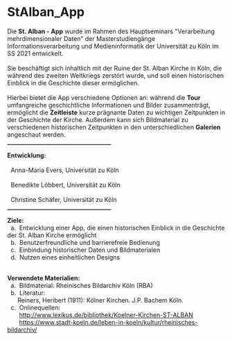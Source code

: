 # StAlban_App
Die <b>St. Alban - App</b> wurde im Rahmen des Hauptseminars "Verarbeitung mehrdimensionaler Daten" der Masterstudiengänge Informationsverarbeitung und Medieninformatik der Universität zu Köln im SS 2021 entwickelt.<br/><br/>
Sie beschäftigt sich inhaltlich mit der Ruine der St. Alban Kirche in Köln, die während des zweiten Weltkriegs zerstört wurde, und soll einen historischen Einblick in die Geschichte dieser ermöglichen.<br/><br/>
Hierbei bietet die App verschiedene Optionen an: während die <b>Tour</b> umfangreiche geschichtliche Informationen und Bilder zusammenträgt, ermöglicht die <b>Zeitleiste</b> kurze prägnante Daten zu wichtigen Zeitpunkten in der Geschichte der Kirche.
Außerdem kann sich Bildmaterial zu verschiedenen historischen Zeitpunkten in den unterschiedlichen <b>Galerien</b> angeschaut werden.<br/>
<b>____________________________________</b>

<b>Entwicklung:</b><br/><br/>
&nbsp;&nbsp;Anna-Maria Evers, Universität zu Köln<br/><br/>
&nbsp;&nbsp;Benedikte Löbbert, Universität zu Köln<br/><br/>
&nbsp;&nbsp;Christine Schäfer, Universität zu Köln<br/>
<b>____________________________________</b>

<b>Ziele:</b><br/>
&nbsp;&nbsp;a.&nbsp;&nbsp;Entwicklung einer App, die einen historischen Einblick in die Geschichte der St. Alban Kirche ermöglicht<br/>
&nbsp;&nbsp;b.&nbsp;&nbsp;Benutzerfreundliche und barrierefreie Bedienung<br/>
&nbsp;&nbsp;c.&nbsp;&nbsp;Einbindung historischer Daten und Bildmaterialen<br/>
&nbsp;&nbsp;d.&nbsp;&nbsp;Nutzen eines einheitlichen Designs<br/><br/>
	
<b>Verwendete Materialien:</b><br/>
&nbsp;&nbsp;a.&nbsp;&nbsp;Bildmaterial: Rheinisches Bildarchiv Köln (RBA)<br/>
&nbsp;&nbsp;b.&nbsp;&nbsp;Literatur:<br/>
&nbsp;&nbsp;&nbsp;&nbsp;&nbsp;&nbsp;Reiners, Heribert (1911): Kölner Kirchen. J.P. Bachem Köln.<br/>
&nbsp;&nbsp;c.&nbsp;&nbsp;Onlinequellen:<br/>
&nbsp;&nbsp;&nbsp;&nbsp;&nbsp;&nbsp; http://www.lexikus.de/bibliothek/Koelner-Kirchen-ST-ALBAN <br/>
&nbsp;&nbsp;&nbsp;&nbsp;&nbsp;&nbsp; https://www.stadt-koeln.de/leben-in-koeln/kultur/rheinisches-bildarchiv/ <br/><br/>
		

	
